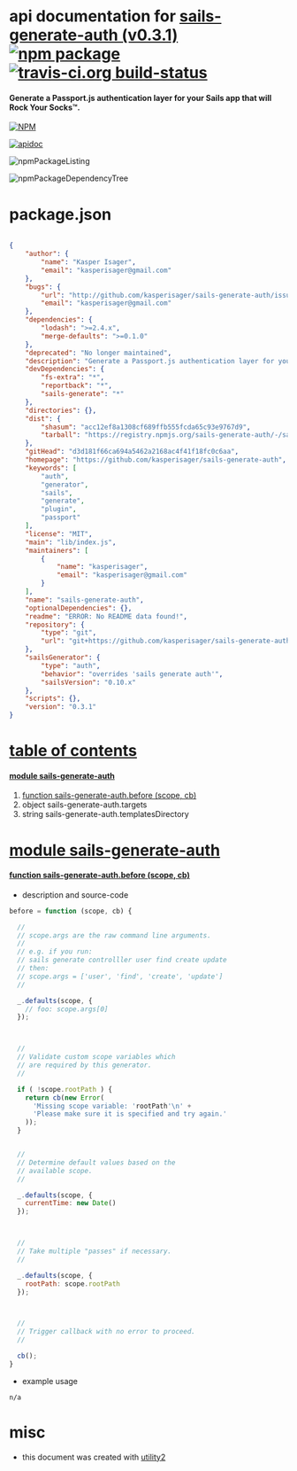 # api documentation for  [sails-generate-auth (v0.3.1)](https://github.com/kasperisager/sails-generate-auth)  [![npm package](https://img.shields.io/npm/v/npmdoc-sails-generate-auth.svg?style=flat-square)](https://www.npmjs.org/package/npmdoc-sails-generate-auth) [![travis-ci.org build-status](https://api.travis-ci.org/npmdoc/node-npmdoc-sails-generate-auth.svg)](https://travis-ci.org/npmdoc/node-npmdoc-sails-generate-auth)
#### Generate a Passport.js authentication layer for your Sails app that will Rock Your Socks™.

[![NPM](https://nodei.co/npm/sails-generate-auth.png?downloads=true)](https://www.npmjs.com/package/sails-generate-auth)

[![apidoc](https://npmdoc.github.io/node-npmdoc-sails-generate-auth/build/screenCapture.buildNpmdoc.browser._2Fhome_2Ftravis_2Fbuild_2Fnpmdoc_2Fnode-npmdoc-sails-generate-auth_2Ftmp_2Fbuild_2Fapidoc.html.png)](https://npmdoc.github.io/node-npmdoc-sails-generate-auth/build/apidoc.html)

![npmPackageListing](https://npmdoc.github.io/node-npmdoc-sails-generate-auth/build/screenCapture.npmPackageListing.svg)

![npmPackageDependencyTree](https://npmdoc.github.io/node-npmdoc-sails-generate-auth/build/screenCapture.npmPackageDependencyTree.svg)



# package.json

```json

{
    "author": {
        "name": "Kasper Isager",
        "email": "kasperisager@gmail.com"
    },
    "bugs": {
        "url": "http://github.com/kasperisager/sails-generate-auth/issues",
        "email": "kasperisager@gmail.com"
    },
    "dependencies": {
        "lodash": ">=2.4.x",
        "merge-defaults": ">=0.1.0"
    },
    "deprecated": "No longer maintained",
    "description": "Generate a Passport.js authentication layer for your Sails app that will Rock Your Socks™.",
    "devDependencies": {
        "fs-extra": "*",
        "reportback": "*",
        "sails-generate": "*"
    },
    "directories": {},
    "dist": {
        "shasum": "acc12ef8a1308cf689ffb555fcda65c93e9767d9",
        "tarball": "https://registry.npmjs.org/sails-generate-auth/-/sails-generate-auth-0.3.1.tgz"
    },
    "gitHead": "d3d181f66ca694a5462a2168ac4f41f18fc0c6aa",
    "homepage": "https://github.com/kasperisager/sails-generate-auth",
    "keywords": [
        "auth",
        "generator",
        "sails",
        "generate",
        "plugin",
        "passport"
    ],
    "license": "MIT",
    "main": "lib/index.js",
    "maintainers": [
        {
            "name": "kasperisager",
            "email": "kasperisager@gmail.com"
        }
    ],
    "name": "sails-generate-auth",
    "optionalDependencies": {},
    "readme": "ERROR: No README data found!",
    "repository": {
        "type": "git",
        "url": "git+https://github.com/kasperisager/sails-generate-auth.git"
    },
    "sailsGenerator": {
        "type": "auth",
        "behavior": "overrides 'sails generate auth'",
        "sailsVersion": "0.10.x"
    },
    "scripts": {},
    "version": "0.3.1"
}
```



# <a name="apidoc.tableOfContents"></a>[table of contents](#apidoc.tableOfContents)

#### [module sails-generate-auth](#apidoc.module.sails-generate-auth)
1.  [function <span class="apidocSignatureSpan">sails-generate-auth.</span>before (scope, cb)](#apidoc.element.sails-generate-auth.before)
1.  object <span class="apidocSignatureSpan">sails-generate-auth.</span>targets
1.  string <span class="apidocSignatureSpan">sails-generate-auth.</span>templatesDirectory



# <a name="apidoc.module.sails-generate-auth"></a>[module sails-generate-auth](#apidoc.module.sails-generate-auth)

#### <a name="apidoc.element.sails-generate-auth.before"></a>[function <span class="apidocSignatureSpan">sails-generate-auth.</span>before (scope, cb)](#apidoc.element.sails-generate-auth.before)
- description and source-code
```javascript
before = function (scope, cb) {

  //
  // scope.args are the raw command line arguments.
  //
  // e.g. if you run:
  // sails generate controlller user find create update
  // then:
  // scope.args = ['user', 'find', 'create', 'update']
  //

  _.defaults(scope, {
    // foo: scope.args[0]
  });



  //
  // Validate custom scope variables which
  // are required by this generator.
  //

  if ( !scope.rootPath ) {
    return cb(new Error(
      'Missing scope variable: 'rootPath'\n' +
      'Please make sure it is specified and try again.'
    ));
  }


  //
  // Determine default values based on the
  // available scope.
  //

  _.defaults(scope, {
    currentTime: new Date()
  });



  //
  // Take multiple "passes" if necessary.
  //

  _.defaults(scope, {
    rootPath: scope.rootPath
  });



  //
  // Trigger callback with no error to proceed.
  //

  cb();
}
```
- example usage
```shell
n/a
```



# misc
- this document was created with [utility2](https://github.com/kaizhu256/node-utility2)
